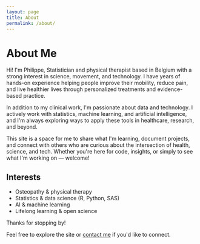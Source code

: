 ```yaml
---
layout: page
title: About
permalink: /about/
---
```


# About Me
 
Hi! I'm Philippe, Statistician and physical therapist based in Belgium with a strong interest in science, movement, and technology. I have years of hands-on experience helping people improve their mobility, reduce pain, and live healthier lives through personalized treatments and evidence-based practice.

In addition to my clinical work, I'm passionate about data and technology. I actively work with statistics, machine learning, and artificial intelligence, and I'm always exploring ways to apply these tools in healthcare, research, and beyond.

This site is a space for me to share what I'm learning, document projects, and connect with others who are curious about the intersection of health, science, and tech. Whether you're here for code, insights, or simply to see what I'm working on — welcome!

## Interests

- Osteopathy & physical therapy  
- Statistics & data science (R, Python, SAS)  
- AI & machine learning  
- Lifelong learning & open science  

Thanks for stopping by!

Feel free to explore the site or [contact me](mailto:philippetadger@gmail.com) if you'd like to connect.

